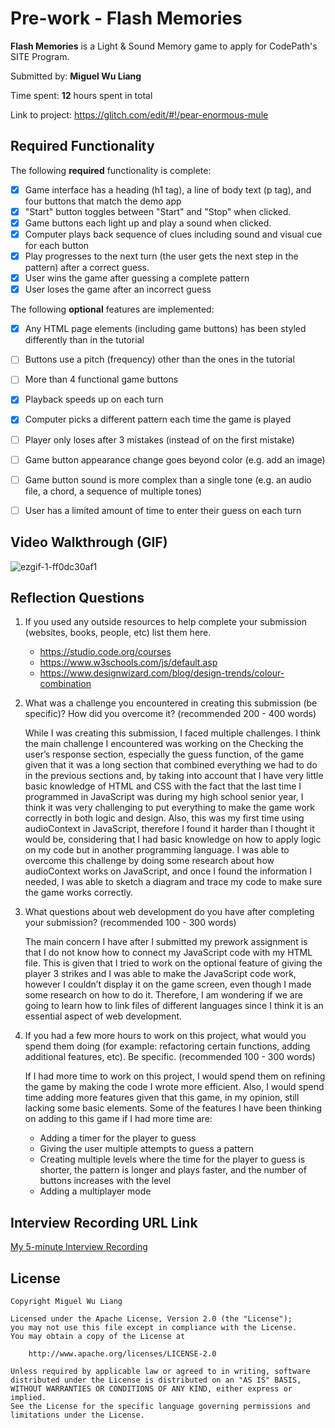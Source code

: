 # Pre-work - Flash Memories

**Flash Memories** is a Light & Sound Memory game to apply for CodePath's SITE Program. 

Submitted by: **Miguel Wu Liang**

Time spent: **12** hours spent in total

Link to project: https://glitch.com/edit/#!/pear-enormous-mule

## Required Functionality

The following **required** functionality is complete:

* [X] Game interface has a heading (h1 tag), a line of body text (p tag), and four buttons that match the demo app
* [X] "Start" button toggles between "Start" and "Stop" when clicked. 
* [X] Game buttons each light up and play a sound when clicked. 
* [X] Computer plays back sequence of clues including sound and visual cue for each button
* [X] Play progresses to the next turn (the user gets the next step in the pattern) after a correct guess. 
* [X] User wins the game after guessing a complete pattern
* [X] User loses the game after an incorrect guess

The following **optional** features are implemented:

* [X] Any HTML page elements (including game buttons) has been styled differently than in the tutorial
* [ ] Buttons use a pitch (frequency) other than the ones in the tutorial
* [ ] More than 4 functional game buttons
* [X] Playback speeds up on each turn
* [X] Computer picks a different pattern each time the game is played
* [ ] Player only loses after 3 mistakes (instead of on the first mistake)
* [ ] Game button appearance change goes beyond color (e.g. add an image)
* [ ] Game button sound is more complex than a single tone (e.g. an audio file, a chord, a sequence of multiple tones)
* [ ] User has a limited amount of time to enter their guess on each turn


## Video Walkthrough (GIF)
![ezgif-1-ff0dc30af1](https://user-images.githubusercontent.com/59422107/161269002-9bc5ac54-ed7c-425d-8cc0-3c69e55efbbf.gif)


## Reflection Questions
1. If you used any outside resources to help complete your submission (websites, books, people, etc) list them here. 
    * https://studio.code.org/courses
    * https://www.w3schools.com/js/default.asp
    * https://www.designwizard.com/blog/design-trends/colour-combination

2. What was a challenge you encountered in creating this submission (be specific)? How did you overcome it? (recommended 200 - 400 words) 

   While I was creating this submission, I faced multiple challenges. I think the main challenge I encountered was working on the Checking the user’s response section, especially the guess function, of the game given that it was a long section that combined everything we had to do in the previous sections and, by taking into account that I have very little basic knowledge of HTML and CSS with the fact that the last time I programmed in JavaScript was during my high school senior year, I think it was very challenging to put everything to make the game work correctly in both logic and design. Also, this was my first time using audioContext in JavaScript, therefore I found it harder than I thought it would be, considering that I had basic knowledge on how to apply logic on my code but in another programming language. I was able to overcome this challenge by doing some research about how audioContext works on JavaScript, and once I found the information I needed, I was able to sketch a diagram and trace my code to make sure the game works correctly.

3. What questions about web development do you have after completing your submission? (recommended 100 - 300 words) 

    The main concern I have after I submitted my prework assignment is that I do not know how to connect my JavaScript code with my HTML file. This is given that I tried to work on the optional feature of giving the player 3 strikes and I was able to make the JavaScript code work, however I couldn’t display it on the game screen, even though I made some research on how to do it. Therefore, I am wondering if we are going to learn how to link files of different languages since I think it is an essential aspect of web development.

4. If you had a few more hours to work on this project, what would you spend them doing (for example: refactoring certain functions, adding additional features, etc). Be specific. (recommended 100 - 300 words)
    
    If I had more time to work on this project, I would spend them on refining the game by making the code I wrote more efficient. Also, I would spend time adding more features given that this game, in my opinion, still lacking some basic elements. Some of the features I have been thinking on adding to this game if I had more time are:
    * Adding a timer for the player to guess
    * Giving the user multiple attempts to guess a pattern
    * Creating multiple levels where the time for the player to guess is shorter, the pattern is longer and plays faster, and the number of buttons increases with the level
    * Adding a multiplayer mode


## Interview Recording URL Link

[My 5-minute Interview Recording](https://www.loom.com/share/dad957bd66d8411db352f7dfd91fa82b?sharedAppSource=personal_library)


## License

    Copyright Miguel Wu Liang

    Licensed under the Apache License, Version 2.0 (the "License");
    you may not use this file except in compliance with the License.
    You may obtain a copy of the License at

        http://www.apache.org/licenses/LICENSE-2.0

    Unless required by applicable law or agreed to in writing, software
    distributed under the License is distributed on an "AS IS" BASIS,
    WITHOUT WARRANTIES OR CONDITIONS OF ANY KIND, either express or implied.
    See the License for the specific language governing permissions and
    limitations under the License.
